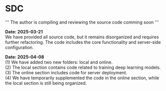 # SDC
''' 
The author is compiling and reviewing the source code
comming soon
'''

**Date: 2025-03-21**  
We have provided all source code, but it remains disorganized and requires further refactoring.
The code includes the core functionality and server-side configuration.

**Date: 2025-04-08**  
(1) We have added two new folders: local and online.  
(2) The local section contains code related to training deep learning models.  
(3) The online section includes code for server deployment.  
(4) We have temporarily supplemented the code in the online section, while the local section is still being organized.  
